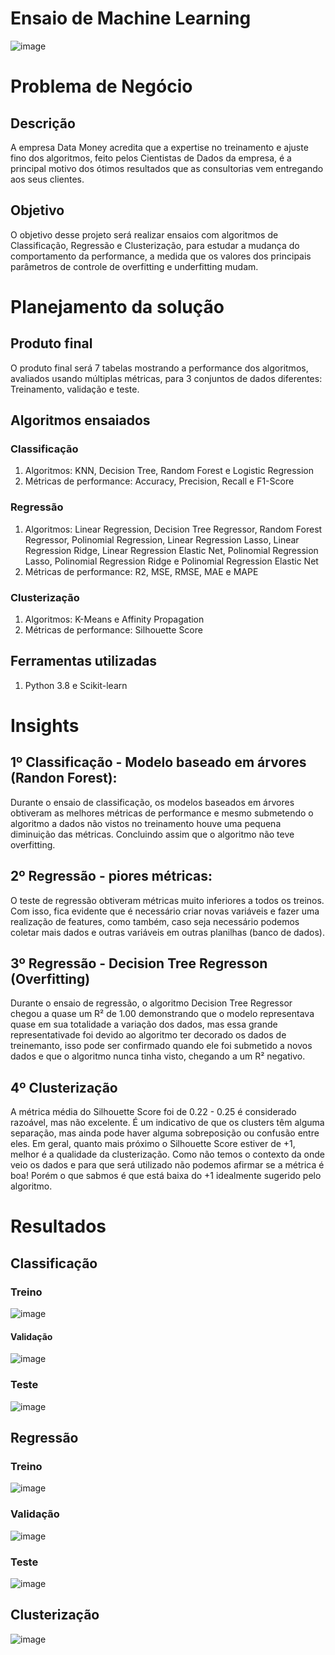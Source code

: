 # Ensaio de Machine Learning
![image](https://github.com/GuiGrecov/ensaiomachinelearning/assets/94385953/17f13472-8405-42b4-8ad9-74f8009b3343)

# Problema de Negócio


## Descrição
A empresa Data Money acredita que a expertise no treinamento e ajuste fino dos algoritmos, feito pelos Cientistas de Dados da empresa, é a principal motivo dos ótimos resultados que as consultorias vem entregando aos seus clientes.


## Objetivo

O objetivo desse projeto será realizar ensaios com algoritmos de Classificação, Regressão e Clusterização, para estudar a mudança do comportamento da performance, a medida que os valores dos principais parâmetros de controle de overfitting e underfitting mudam.

# Planejamento da solução

## Produto final

O produto final será 7 tabelas mostrando a performance dos algoritmos, avaliados usando múltiplas métricas, para 3 conjuntos de dados diferentes: Treinamento, validação e teste.

## Algoritmos ensaiados

###  Classificação

1. Algoritmos: KNN, Decision Tree, Random Forest e Logistic Regression
2. Métricas de performance: Accuracy, Precision, Recall e F1-Score

###  Regressão

1. Algoritmos: Linear Regression, Decision Tree Regressor, Random Forest Regressor, Polinomial Regression, Linear Regression Lasso, Linear Regression Ridge, Linear Regression Elastic Net, Polinomial Regression Lasso, Polinomial Regression Ridge e Polinomial Regression Elastic Net
2. Métricas de performance: R2, MSE, RMSE, MAE e MAPE

###  Clusterização
1. Algoritmos: K-Means e Affinity Propagation
2. Métricas de performance: Silhouette Score

## Ferramentas utilizadas 
1. Python 3.8 e Scikit-learn

# Insights

## 1º Classificação - Modelo baseado em árvores (Randon Forest): 
Durante o ensaio de classificação, os modelos baseados em árvores obtiveram as melhores métricas de performance e mesmo submetendo o algoritmo a dados não vistos no treinamento houve uma pequena diminuição das métricas. Concluindo assim que o algoritmo não teve overfitting.

## 2º Regressão - piores métricas: 

O teste de regressão obtiveram métricas muito inferiores a todos os treinos. Com isso, fica evidente que é necessário criar novas variáveis e fazer uma realização de features, como também, caso seja necessário podemos coletar mais dados e outras variáveis em outras planilhas (banco de dados). 

## 3º Regressão - Decision Tree Regresson (Overfitting)
Durante o ensaio de regressão, o algoritmo Decision Tree Regressor chegou a quase um R² de 1.00 demonstrando que o modelo representava quase em sua totalidade a variação dos dados, mas essa grande representativade foi devido ao algoritmo ter decorado os dados de treinemanto, isso pode ser confirmado quando ele foi submetido a novos dados e que o algoritmo nunca tinha visto, chegando a um R² negativo.

## 4º Clusterização
A métrica média do Silhouette Score foi de 0.22 - 0.25 é considerado  razoável, mas não excelente. É um indicativo de que os clusters têm alguma separação, mas ainda pode haver alguma sobreposição ou confusão entre eles. Em geral, quanto mais próximo o Silhouette Score estiver de +1, melhor é a qualidade da clusterização. Como não temos o contexto da onde veio os dados e para que será utilizado não podemos afirmar se a métrica é boa! Porém o que sabmos é que está baixa do +1 idealmente sugerido pelo algoritmo. 


# Resultados 

## Classificação 

### Treino
![image](https://github.com/GuiGrecov/ensaiomachinelearning/assets/94385953/57af6cf7-c9ee-4507-99e9-f35cef7c453b)

#### Validação
![image](https://github.com/GuiGrecov/ensaiomachinelearning/assets/94385953/0e96a043-d653-4b14-9098-461231332b18)

### Teste
![image](https://github.com/GuiGrecov/ensaiomachinelearning/assets/94385953/5f305b9a-04ac-45a0-b355-9023a0fcceac)

## Regressão

### Treino 
![image](https://github.com/GuiGrecov/ensaiomachinelearning/assets/94385953/5fdecfad-c97b-44eb-9c72-e779b3aeb7d6)

### Validação
![image](https://github.com/GuiGrecov/ensaiomachinelearning/assets/94385953/70667233-fa0a-4e14-8de5-e8b7c8b272a3)

### Teste 
![image](https://github.com/GuiGrecov/ensaiomachinelearning/assets/94385953/21071ede-8771-4ec9-be77-448f6911c915)


## Clusterização
![image](https://github.com/GuiGrecov/ensaiomachinelearning/assets/94385953/ebbd0be4-362d-42f4-8684-b83171c279c3)




